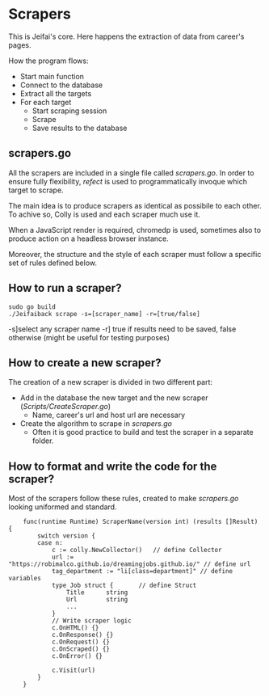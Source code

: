 # Scrapers

This is Jeifai's core. Here happens the extraction of data from career's pages.

How the program flows:

* Start main function
* Connect to the database
* Extract all the targets
* For each target
    * Start scraping session
    * Scrape
    * Save results to the database

## scrapers.go
All the scrapers are included in a single file called *scrapers.go*.
In order to ensure fully flexibility, *refect* is used to programmatically invoque which target to scrape.

The main idea is to produce scrapers as identical as possibile to each other.
To achive so, Colly is used and each scraper much use it.

When a JavaScript render is required, chromedp is used, sometimes also to produce action on a headless browser instance.

Moreover, the structure and the style of each scraper must follow a specific set of rules defined below.

## **How to run a scraper?**
	sudo go build
    ./Jeifaiback scrape -s=[scraper_name] -r=[true/false]

-s]select any scraper name
-r] true if results need to be saved, false otherwise (might be useful for testing purposes)

## **How to create a new scraper?**
The creation of a new scraper is divided in two different part:
* Add in the database the new target and the new scraper (*Scripts/CreateScraper.go*)
    * Name, career's url and host url are necessary
* Create the algorithm to scrape in *scrapers.go*
    * Often it is good practice to build and test the scraper in a separate folder.

## **How to format and write the code for the scraper?**
Most of the scrapers follow these rules, created to make *scrapers.go* looking uniformed and standard.
```golang
    func(runtime Runtime) ScraperName(version int) (results []Result) {
        switch version {
        case n:
            c := colly.NewCollector()   // define Collector
            url := "https://robimalco.github.io/dreamingjobs.github.io/" // define url
            tag_department := "li[class=department]" // define variables
            type Job struct {       // define Struct
                Title      string
                Url        string
                ...
            }
            // Write scraper logic
            c.OnHTML() {}
            c.OnResponse() {}
            c.OnRequest() {}
            c.OnScraped() {}
            c.OnError() {}

            c.Visit(url)
        }
    }
```
